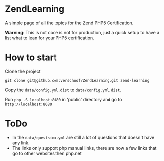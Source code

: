 # ZendLearning
A simple page of all the topics for the Zend PHP5 Certification.

**Warning**: This is not code is not for production, just a quick setup to have a list what to lean for your PHP5 certification.

# How to start

Clone the project

    git clone git@github.com:verschoof/ZendLearning.git zend-learning 

Copy the `data/config.yml.dist` to `data/config.yml.dist`.

Run `php -S localhost:8080` in 'public' directory and go to `http://localhost:8080`

# ToDo

- In the `data/questsion.yml` are still a lot of questions that doesn't have any link.
- The links only support php manual links, there are now a few links that go to other websites then php.net 
